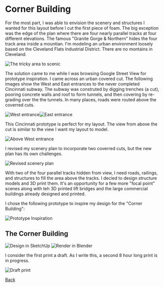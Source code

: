 # Corner Building

For the most part, I was able to envision the scenery and structures I wanted for this layout before I cut the first piece of foam. The big exception was the edge of the plan where there are four nearly parallel tracks at four different elevations. The famous "Granite Gorge & Northern" hides the four track area inside a mountian. I'm modeling an urban environment loosely based on the Cleveland Flats Industrial District. There are no montains in Cleveland.

![The tricky area to scenic](revisedPlanWithCorner.png)

The solution came to me while I was browsing Google Street View for prototype inspiration. I came across an urban covered cut. The following images show the West and East entrances to the never completed Cincinnati subway. The subway was construted by digging trenches (a cut), pooring concrete walls and roof to form tunnels, and then covering by re-grading over the the tunnels. In many places, roads were routed above the coverred cuts.

![West entrance](cincinnatiSubwayWestEntrance.jpeg)![East entrance](cincinnatiSubwayEastEntrance.jpg)

This Cincinnati prototype is perfect for my layout. The view from above the cut is similar to the view I want my layout to model.

![Above West entrance](cincinnatiSubwayAbove.png)

I revised my scenery plan to incorporate two coverred cuts, but the new plan has its own challenges.

![Revised scenery plan](planRevisedCornerB.png)

With two of the four parallel tracks hidden from view, I need roads, railings, and structures to fill the area above the tracks. I decied to design structure models and 3D print them. It's an opportunity for a few more "focal point" scenes along with teh 3D printed lift bridges and the large commercial buildings already designed and printed.

I chose the following prototype to inspire my design for the "Corner Building":

![Prototype Inspiration](PrototypeCornerBuilding.png)

## The Corner Building

![Design in SketchUp](screenShotSketchUpCornerBuilding.png)
![Render in Blender](buildingCorner02.png)

I consider the first print a draft. As I write this, a second 8 hour long print is in progress.

![Draft print](buildingCornerDraft00.png)

[Back](https://nscale4by8.github.io/nscale4x8/)
